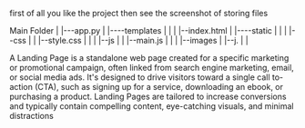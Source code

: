 first of all you like the project then see the screenshot of storing files

Main Folder
|
|---app.py
|
|----templates
|     |
|     |--index.html
|
|----static
|     |
|     |--css
|     |   |--style.css
|     |
|     |--js
|     |   |--main.js
|     |
|     |--images
|        |--j. 
|
|
 
 
 A Landing Page is a standalone web page
 created for a specific marketing or promotional
 campaign, often linked from search engine
 marketing, email, or social media ads. It's
 designed to drive visitors toward a single call
to-action (CTA), such as signing up for a service,
 downloading an ebook, or purchasing a product.
 Landing Pages are tailored to increase
 conversions and typically contain compelling
 content, eye-catching visuals, and minimal
 distractions

